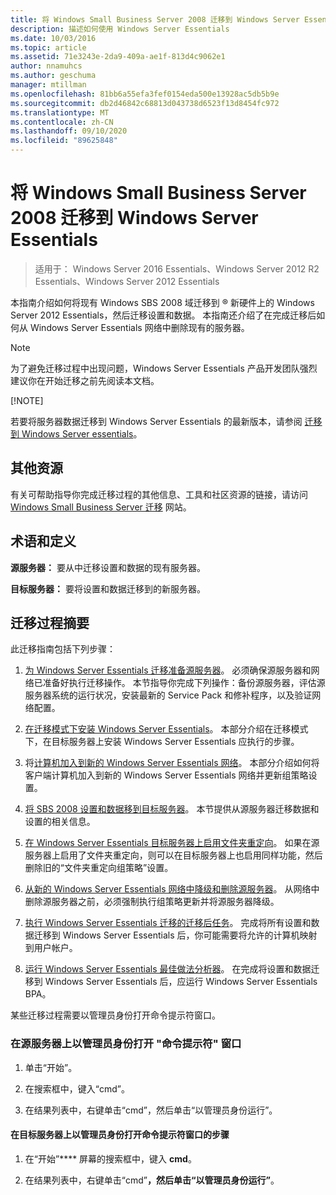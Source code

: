 ```yaml
---
title: 将 Windows Small Business Server 2008 迁移到 Windows Server Essentials
description: 描述如何使用 Windows Server Essentials
ms.date: 10/03/2016
ms.topic: article
ms.assetid: 71e3243e-2da9-409a-ae1f-813d4c9062e1
author: nnamuhcs
ms.author: geschuma
manager: mtillman
ms.openlocfilehash: 81bb6a55efa3fef0154eda500e13928ac5db5b9e
ms.sourcegitcommit: db2d46842c68813d043738d6523f13d8454fc972
ms.translationtype: MT
ms.contentlocale: zh-CN
ms.lasthandoff: 09/10/2020
ms.locfileid: "89625848"
---
```

# <a name="migrate-windows-small-business-server-2008-to-windows-server-essentials"></a>将 Windows Small Business Server 2008 迁移到 Windows Server Essentials

>适用于： Windows Server 2016 Essentials、Windows Server 2012 R2 Essentials、Windows Server 2012 Essentials

本指南介绍如何将现有 Windows SBS 2008 域迁移到 &reg; 新硬件上的 Windows Server 2012 Essentials，然后迁移设置和数据。 本指南还介绍了在完成迁移后如何从 Windows Server Essentials 网络中删除现有的服务器。

> [!NOTE]
>  为了避免迁移过程中出现问题，Windows Server Essentials 产品开发团队强烈建议你在开始迁移之前先阅读本文档。
>
> [!NOTE]
>
>  若要将服务器数据迁移到 Windows Server Essentials 的最新版本，请参阅 [迁移到 Windows Server essentials](Migrate-from-Previous-Versions-to-Windows-Server-Essentials-or-Windows-Server-Essentials-Experience.md)。


## <a name="additional-resources"></a>其他资源
 有关可帮助指导你完成迁移过程的其他信息、工具和社区资源的链接，请访问 [Windows Small Business Server 迁移](https://go.microsoft.com/fwlink/?LinkId=217520) 网站。

## <a name="terms-and-definitions"></a>术语和定义
 **源服务器：** 要从中迁移设置和数据的现有服务器。

 **目标服务器：** 要将设置和数据迁移到的新服务器。

## <a name="migration-process-summary"></a>迁移过程摘要
 此迁移指南包括下列步骤：


1.  [为 Windows Server Essentials 迁移准备源服务器](Prepare-your-Source-Server-for-Windows-Server-Essentials-migration.md)。  必须确保源服务器和网络已准备好执行迁移操作。 本节指导你完成下列操作：备份源服务器，评估源服务器系统的运行状况，安装最新的 Service Pack 和修补程序，以及验证网络配置。

2.  [在迁移模式下安装 Windows Server Essentials](Install-Windows-Server-Essentials-in-migration-mode.md)。  本部分介绍在迁移模式下，在目标服务器上安装 Windows Server Essentials 应执行的步骤。

3.  将[计算机加入到新的 Windows Server Essentials 网络](Join-computers-to-the-new-Windows-Server-Essentials-network.md)。  本部分介绍如何将客户端计算机加入到新的 Windows Server Essentials 网络并更新组策略设置。

4.  [将 SBS 2008 设置和数据移到目标服务器](./move-windows-sbs-2008-to-the-destination-server-for-migration.md)。  本节提供从源服务器迁移数据和设置的相关信息。

5.  [在 Windows Server Essentials 目标服务器上启用文件夹重定向](Enable-folder-redirection-on-the-Windows-Server-Essentials-Destination-Server.md)。  如果在源服务器上启用了文件夹重定向，则可以在目标服务器上也启用同样功能，然后删除旧的“文件夹重定向组策略”设置。

6.  [从新的 Windows Server Essentials 网络中降级和删除源服务器](Demote-and-remove-the-Source-Server-from-the-new-Windows-Server-Essentials-network.md)。  从网络中删除源服务器之前，必须强制执行组策略更新并将源服务器降级。

7.  [执行 Windows Server Essentials 迁移的迁移后任务](Perform-post-migration-tasks-for-Windows-Server-Essentials-migration.md)。  完成将所有设置和数据迁移到 Windows Server Essentials 后，你可能需要将允许的计算机映射到用户帐户。

8.  [运行 Windows Server Essentials 最佳做法分析器](Run-the-Windows-Server-Essentials-Best-Practices-Analyzer.md)。  在完成将设置和数据迁移到 Windows Server Essentials 后，应运行 Windows Server Essentials BPA。


 某些迁移过程需要以管理员身份打开命令提示符窗口。

###  <a name="to-open-a-command-prompt-window-on-the-source-server-as-an-administrator"></a><a name="BKMK_OpenACommandPromptAsAdmin"></a> 在源服务器上以管理员身份打开 "命令提示符" 窗口

1.  单击“开始”。

2.  在搜索框中，键入“cmd”。

3.  在结果列表中，右键单击“cmd”，然后单击“以管理员身份运行”。

#### <a name="to-open-a-command-prompt-window-on-the-destination-server-as-an-administrator"></a>在目标服务器上以管理员身份打开命令提示符窗口的步骤

1.  在“开始”**** 屏幕的搜索框中，键入 **cmd**。

2.  在结果列表中，右键单击“cmd”****，然后单击“以管理员身份运行”****。